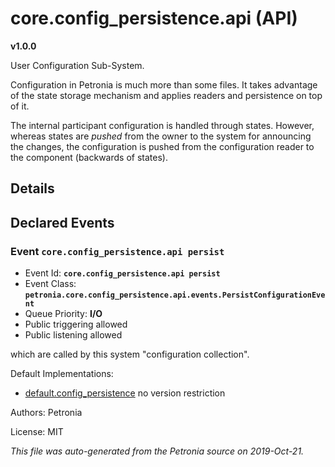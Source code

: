 # core.config_persistence.api (API)
**v1.0.0**

User Configuration Sub-System.


Configuration in Petronia is much more than some files.  It takes advantage of
the state storage mechanism and applies readers and persistence on top of it.


The internal participant configuration is handled through states. However,
whereas states are *pushed* from the owner to the system for announcing the
changes, the configuration is pushed from the configuration reader to the
component (backwards of states).

## Details




## Declared Events


### Event `core.config_persistence.api persist`

* Event Id: **`core.config_persistence.api persist`**
* Event Class: **`petronia.core.config_persistence.api.events.PersistConfigurationEvent`**
* Queue Priority: **I/O**
* Public triggering allowed
* Public listening allowed

which are called by this system "configuration collection".







Default Implementations:
* [default.config_persistence](default.config_persistence.md)
  no version restriction


Authors: Petronia

License: MIT

*This file was auto-generated from the Petronia source on 2019-Oct-21.*
